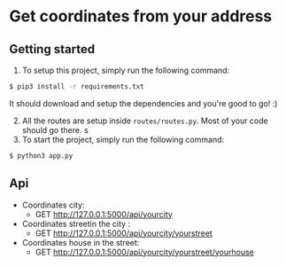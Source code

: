 # Get coordinates from your address

## Getting started

1. To setup this project, simply run the following command:
```bash
$ pip3 install -r requirements.txt
```

It should download and setup the dependencies and you're good to go! :)

2. All the routes are setup inside `routes/routes.py`. Most of your code should go there.
s
3. To start the project, simply run the following command:
```bash
$ python3 app.py
```
## Api
* Coordinates city:
    * GET http://127.0.0.1:5000/api/yourcity
* Coordinates streetin the city :
    * GET http://127.0.0.1:5000/api/yourcity/yourstreet
* Coordinates house in the street:
    * GET http://127.0.0.1:5000/api/yourcity/yourstreet/yourhouse
